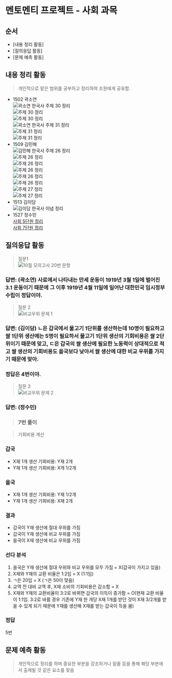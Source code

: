 #   멘토멘티 프로젝트 - 사회 과목  

## 순서  
- [내용 정리 활동]  
- [질의응답 활동]  
- [문제 예측 활동]  

## 내용 정리 활동   
> 개인적으로 맡은 범위를 공부하고 정리하여 조원에게 공유함.  

- 1502 곽소연  
![곽소연 한국사 주제 30 정리](https://cdn.discordapp.com/attachments/1256891045879218238/1300627511075541072/TalkMedia_i_b438b2850727.png.png?ex=67218743&is=672035c3&hm=2f49a04e9c06db4980f714529644982fa038de044ae2ae7a92cc8de0dfe2162a&)  
![주제 30 정리](https://cdn.discordapp.com/attachments/1256891045879218238/1300627511289319486/TalkMedia_i_a8c0e3983299.png.png?ex=67218743&is=672035c3&hm=28ad25c0dc224cba381ca089c3d9dddc20d903125812d38ab61126830212384b&)  
![주제 30 정리](https://cdn.discordapp.com/attachments/1256891045879218238/1300627511365079071/TalkMedia_i_6c09433256a8.png.png?ex=67218743&is=672035c3&hm=93ae0a01b1544e1ae0c27c21d5dd197d7c338d1ba79ee0962e950e4426f29ec4&)  
![곽소연 한국사 주제 31 정리](https://cdn.discordapp.com/attachments/1256891045879218238/1300627440594452590/TalkMedia_i_ea2aea3f2c4e.png.png?ex=67218732&is=672035b2&hm=8a87c026682440271fa22357aeace64a2b12c3b332062279e3c83ae5743e68bc&)  
![주제 31 정리](https://cdn.discordapp.com/attachments/1256891045879218238/1300627442305863690/TalkMedia_i_ce3fbca64942.png.png?ex=67218732&is=672035b2&hm=8010ac1ef4a7381e985abe5c65e3da863af03d8902bbff3e8032929fbc5ebde4&)  
![주제 31 정리](https://cdn.discordapp.com/attachments/1256891045879218238/1300627441865195540/TalkMedia_i_40e5ff2de05a.png.png?ex=67218732&is=672035b2&hm=8c19b302c1afeec4542888c93071edf1df13665abf3691d0e16dc997718c10fd&)  
- 1509 김민해  
![김민해 한국사 주제 26 정리](https://cdn.discordapp.com/attachments/1256891045879218238/1300627746879180891/image.jpg?ex=6721877b&is=672035fb&hm=637d0cc3411cea22e02e5bcb5eb9f95e753739aeee2e843f406f34015c6fb03a&)  
![주제 26 정리](https://cdn.discordapp.com/attachments/1256891045879218238/1300627742206726244/image.jpg?ex=6721877a&is=672035fa&hm=db31dcd8bd7ad0e986319d5ba19c4b9cf8d84c3df2100680910a78c645f0b6b7&)  
![주제 26 정리](https://cdn.discordapp.com/attachments/1256891045879218238/1300627747982282843/image.jpg?ex=6721877b&is=672035fb&hm=7c22d32186e2f85cfeb7dfd8a1421fadc9d2ee2ae880a91e8a54a72d03638b8d&)  
![주제 26 정리](https://cdn.discordapp.com/attachments/1256891045879218238/1300627744631296071/image.jpg?ex=6721877a&is=672035fa&hm=ecb857092b6aee7ab1378105b517acc89fbc97087b176ac17d6f8de68b717018&)  
![주제 26 정리](https://cdn.discordapp.com/attachments/1256891045879218238/1300627747499937792/image.jpg?ex=6721877b&is=672035fb&hm=1a32d0aaed145ed8af3af41a76331b8193f876dcd322f5c48365e643f18081ec&)  
![주제 26 정리](https://cdn.discordapp.com/attachments/1256891045879218238/1300627748691247134/image.jpg?ex=6721877b&is=672035fb&hm=39a4ff9a77703fbaa74d3aeecfdfea3d526fbf618d6917fb45c5e47b935454aa&)  
![주제 27 정리](https://cdn.discordapp.com/attachments/1256891045879218238/1300627747550531667/image.jpg?ex=6721877b&is=672035fb&hm=7453a2ac1fb70dfbf815ce64d34fadb01b580fb425b1eb29818300e67eeae601&)  
![주제 27 정리](https://cdn.discordapp.com/attachments/1256891045879218238/1300627746812330035/image.jpg?ex=6721877b&is=672035fb&hm=82e690bd386d403655175b99ff37607fc4500257a3d49aafd50457204f4ffcfb&)  
- 1513 김이담  
![김이담 한국사 이념 정리](https://cdn.discordapp.com/attachments/1256891045879218238/1300627668567326740/image.jpg?ex=67218768&is=672035e8&hm=066733db633f493730801be2147cdf95459aa785710876ea2fe0f2557ec9ee55&)  
- 1527 정수민  
[사회 5단원 정리](https://github.com/mung-e-e/---/blob/main/사회%205단원%20정리.md)  
[사회 7단원 정리](https://github.com/mung-e-e/---/blob/main/사회%207단원%20정리.md)  

## 질의응답 활동  
> 질문1  
![10월 모의고사 20번 문항](https://cdn.discordapp.com/attachments/1256891045879218238/1300796984889708544/IMG_1929.jpeg?ex=67222518&is=6720d398&hm=7f530fbc97c661165580a97076a5efbf3d690c4c343207c2c93cf15ae9734022&)  
### 답변: (곽소연) 사료에서 나타내는 만세 운동이 1919년 3월 1일에 벌어진 3.1 운동이기 때문에 그 이후 1919년 4월 11일에 일어난 대한민국 임시정부 수립이 정답이야.  


> 질문 2  
![비교우위 문제 1](https://cdn.discordapp.com/attachments/1256891045879218238/1300797049238982656/IMG_1927.jpeg?ex=67222528&is=6720d3a8&hm=02a782aebc6a3a1ac8d23cb0fbd1e884de28242859bcb2d410455fe47152e142&)  
### 답변: (김이담) ㄴ은 갑국에서 물고기 1단위를 생산하는데 10명이 필요하고 쌀 1단위 생산에는 5명이 필요하서 물고기 1단위 생산의 기회비용은 쌀 2단위이기 때문에 맞고, ㄷ은 갑국의 쌀 생산에 필요한 노동력이 상대적으로 적고 쌀 생산의 기회비용도 을국보다 낮아서 쌀 생산에 대한 비교 우위를 가지기 때문에 맞아.  
### 정답은 4번이야.   


> 질문 3  
![비교우위 문제 2](https://cdn.discordapp.com/attachments/1256891045879218238/1300797014010761217/IMG_1928.jpeg?ex=6722251f&is=6720d39f&hm=3bb6576e3a7d45fdb3a4df5c670ca770710208515994a64f85ae5726f019ca1c&)  
### 답변: (정수민)  
> ### 7번 풀이  

>기회비용 계산  
### 갑국  
- X재 1개 생산 기회비용: Y재 2개  
- Y재 1개 생산 기회비용: X개 1/2개  
### 을국  
- X재 1개 생산 기회비용: Y재 1/2개  
- Y재 1개 생산 기회비용: X재 2개  
### 결과  
- 갑국이 Y재 생산에 절대 우위를 가짐  
- 갑국이 Y재 생산에 비교 우위를 가짐  
- 을국이 X재 생산에 비교 우위를 가짐  
### 선다 분석
1) 을국은 Y재 생산에 절대 우위와 비교 우위를 모두 가짐 = X(갑국이 가지고 있음)  
2) X재와 Y재의 교환 비율은 1:2임 = X (1:1임)
3) ㄱ은 20임 = X (ㄱ은 50이 맞음)
4) 교역 전 대비 교역 후, X재 소비의 기회비용은 감소함 = X
5) X재와 Y재의 교환비율이 3:2로 바뀌면 갑국의 이득이 증가함 = O(현재 교환 비율이 1:1임. 3:2로 바뀔 경우 기존에 Y재 한 개당 X재 1개를 받던 것이 X재 3/2개를 받을 수 있게 되기 때문에 Y재를 생산해 X재를 받는 갑국이 득을 봄)  
### 정답  
5번

## 문제 예측 활동  
> 개인적으로 정리를 하며 중요한 부분을 강조하거나 밑줄 등을 통해 해당 부분에서 출제될 것 같은 요소를 찾음